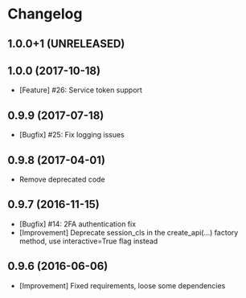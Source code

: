 Changelog
=========

1.0.0+1 (UNRELEASED)
--------------------


1.0.0 (2017-10-18)
------------------
* [Feature] #26: Service token support

0.9.9 (2017-07-18)
------------------
* [Bugfix] #25: Fix logging issues

0.9.8 (2017-04-01)
------------------
* Remove deprecated code

0.9.7 (2016-11-15)
------------------
* [Bugfix] #14: 2FA authentication fix
* [Improvement] Deprecate session_cls in the create_api(...) factory method, use interactive=True flag instead

0.9.6 (2016-06-06)
------------------
* [Improvement] Fixed requirements, loose some dependencies

